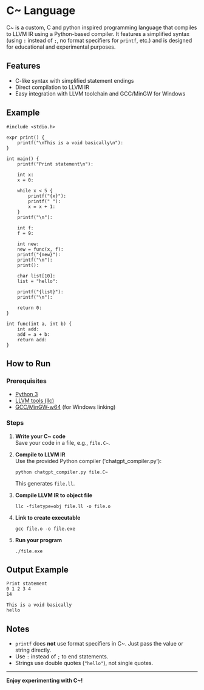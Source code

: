 # C~ Language

C~ is a custom, C and python inspired programming language that compiles to LLVM IR using a Python-based compiler. It features a simplified syntax (using `:` instead of `;`, no format specifiers for `printf`, etc.) and is designed for educational and experimental purposes.

## Features

- C-like syntax with simplified statement endings
- Direct compilation to LLVM IR
- Easy integration with LLVM toolchain and GCC/MinGW for Windows

## Example

```
#include <stdio.h>

expr print() {
    printf("\nThis is a void basically\n"):
}

int main() {
    printf("Print statement\n"):

    int x:
    x = 0:

    while x < 5 {
        printf("{x}"):
        printf(" "):
        x = x + 1:
    }
    printf("\n"):

    int f:
    f = 9:

    int new:
    new = func(x, f):
    printf("{new}"):
    printf("\n"):
    print():

    char list[10]:
    list = "hello":

    printf("{list}"):
    printf("\n"):

    return 0:
}

int func(int a, int b) {
    int add:
    add = a + b:
    return add:
}
```

## How to Run

### Prerequisites

- [Python 3](https://www.python.org/)
- [LLVM tools (llc)](https://llvm.org/)
- [GCC/MinGW-w64](https://www.mingw-w64.org/) (for Windows linking)

### Steps

1. **Write your C~ code**  
   Save your code in a file, e.g., `file.C~`.

2. **Compile to LLVM IR**  
   Use the provided Python compiler ('chatgpt_compiler.py'):
   ```
   python chatgpt_compiler.py file.C~
   ```
   This generates `file.ll`.

3. **Compile LLVM IR to object file**  
   ```
   llc -filetype=obj file.ll -o file.o
   ```

4. **Link to create executable**  
   ```
   gcc file.o -o file.exe
   ```

5. **Run your program**  
   ```
   ./file.exe
   ```

## Output Example

```
Print statement
0 1 2 3 4
14

This is a void basically
hello
```

## Notes

- `printf` does **not** use format specifiers in C~. Just pass the value or string directly.
- Use `:` instead of `;` to end statements.
- Strings use double quotes (`"hello"`), not single quotes.

---

**Enjoy experimenting with C~!**
